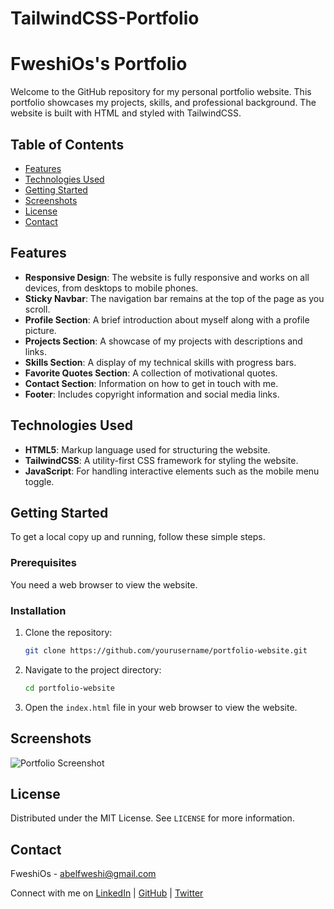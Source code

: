 # TailwindCSS-Portfolio

# FweshiOs's Portfolio

Welcome to the GitHub repository for my personal portfolio website. This portfolio showcases my projects, skills, and professional background. The website is built with HTML and styled with TailwindCSS.

## Table of Contents

- [Features](#features)
- [Technologies Used](#technologies-used)
- [Getting Started](#getting-started)
- [Screenshots](#screenshots)
- [License](#license)
- [Contact](#contact)

## Features

- **Responsive Design**: The website is fully responsive and works on all devices, from desktops to mobile phones.
- **Sticky Navbar**: The navigation bar remains at the top of the page as you scroll.
- **Profile Section**: A brief introduction about myself along with a profile picture.
- **Projects Section**: A showcase of my projects with descriptions and links.
- **Skills Section**: A display of my technical skills with progress bars.
- **Favorite Quotes Section**: A collection of motivational quotes.
- **Contact Section**: Information on how to get in touch with me.
- **Footer**: Includes copyright information and social media links.

## Technologies Used

- **HTML5**: Markup language used for structuring the website.
- **TailwindCSS**: A utility-first CSS framework for styling the website.
- **JavaScript**: For handling interactive elements such as the mobile menu toggle.

## Getting Started

To get a local copy up and running, follow these simple steps.

### Prerequisites

You need a web browser to view the website.

### Installation

1. Clone the repository:
    ```sh
    git clone https://github.com/yourusername/portfolio-website.git
    ```
2. Navigate to the project directory:
    ```sh
    cd portfolio-website
    ```
3. Open the `index.html` file in your web browser to view the website.

## Screenshots

![Portfolio Screenshot](path/to/your/screenshot.png)

## License

Distributed under the MIT License. See `LICENSE` for more information.

## Contact

FweshiOs - [abelfweshi@gmail.com](mailto:abelfweshi@gmail.com)

Connect with me on [LinkedIn](https://www.linkedin.com/in/yusuf-abbey-059ab9ba/) | [GitHub](https://github.com/fweshi) | [Twitter](https://twitter.com/yourusername)

